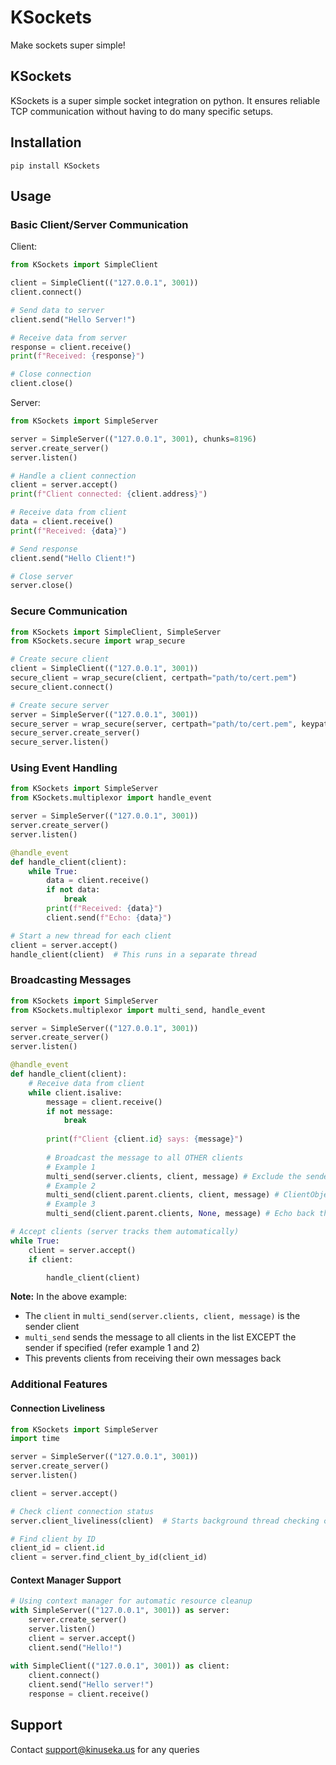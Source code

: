 # KSockets
Make sockets super simple!

## KSockets
KSockets is a super simple socket integration on python. It ensures reliable TCP communication without having to do many specific setups.

## Installation
`pip install KSockets`

## Usage

### Basic Client/Server Communication
Client:
```py
from KSockets import SimpleClient

client = SimpleClient(("127.0.0.1", 3001))
client.connect()

# Send data to server
client.send("Hello Server!")

# Receive data from server
response = client.receive()
print(f"Received: {response}")

# Close connection
client.close()
```

Server: 
```py
from KSockets import SimpleServer

server = SimpleServer(("127.0.0.1", 3001), chunks=8196)
server.create_server()
server.listen()

# Handle a client connection
client = server.accept()
print(f"Client connected: {client.address}")

# Receive data from client
data = client.receive()
print(f"Received: {data}")

# Send response
client.send("Hello Client!")

# Close server
server.close()
```

### Secure Communication
```py
from KSockets import SimpleClient, SimpleServer
from KSockets.secure import wrap_secure

# Create secure client
client = SimpleClient(("127.0.0.1", 3001))
secure_client = wrap_secure(client, certpath="path/to/cert.pem")
secure_client.connect()

# Create secure server
server = SimpleServer(("127.0.0.1", 3001))
secure_server = wrap_secure(server, certpath="path/to/cert.pem", keypath="path/to/key.pem")
secure_server.create_server()
secure_server.listen()
```

### Using Event Handling
```py
from KSockets import SimpleServer
from KSockets.multiplexor import handle_event

server = SimpleServer(("127.0.0.1", 3001))
server.create_server()
server.listen()

@handle_event
def handle_client(client):
    while True:
        data = client.receive()
        if not data:
            break
        print(f"Received: {data}")
        client.send(f"Echo: {data}")

# Start a new thread for each client
client = server.accept()
handle_client(client)  # This runs in a separate thread
```

### Broadcasting Messages
```py
from KSockets import SimpleServer
from KSockets.multiplexor import multi_send, handle_event

server = SimpleServer(("127.0.0.1", 3001))
server.create_server()
server.listen()

@handle_event
def handle_client(client):
    # Receive data from client
    while client.isalive:
        message = client.receive()
        if not message:
            break
            
        print(f"Client {client.id} says: {message}")
        
        # Broadcast the message to all OTHER clients
        # Example 1
        multi_send(server.clients, client, message) # Exclude the sender
        # Example 2
        multi_send(client.parent.clients, client, message) # ClientObject instance can still refer back to its parent which is the SimpleServer
        # Example 3
        multi_send(client.parent.clients, None, message) # Echo back the message to the sender

# Accept clients (server tracks them automatically)
while True:
    client = server.accept()
    if client:

        handle_client(client)
```

**Note:** In the above example:
- The `client` in `multi_send(server.clients, client, message)` is the sender client
- `multi_send` sends the message to all clients in the list EXCEPT the sender if specified (refer example 1 and 2)
- This prevents clients from receiving their own messages back

### Additional Features

#### Connection Liveliness
```py
from KSockets import SimpleServer
import time

server = SimpleServer(("127.0.0.1", 3001))
server.create_server()
server.listen()

client = server.accept()

# Check client connection status
server.client_liveliness(client)  # Starts background thread checking connection

# Find client by ID
client_id = client.id
client = server.find_client_by_id(client_id)
```

#### Context Manager Support
```py
# Using context manager for automatic resource cleanup
with SimpleServer(("127.0.0.1", 3001)) as server:
    server.create_server()
    server.listen()
    client = server.accept()
    client.send("Hello!")
    
with SimpleClient(("127.0.0.1", 3001)) as client:
    client.connect()
    client.send("Hello server!")
    response = client.receive()
```

## Support
Contact support@kinuseka.us for any queries
